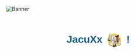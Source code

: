 ![Banner](https://github.com/JacuXx/JacuXx/raw/ea7cc0d8c19ec9616c5ff3aeea339fd2433305bc/Banner-Github.png)

<link href="https://fonts.googleapis.com/css2?family=Montserrat:wght@400;700&display=swap" rel="stylesheet">

<div style="display: flex; justify-content: center; align-items: center;font-family: 'Montserrat', sans-serif;">
  <h1 style="color: #1A5C80; text-align: center;">
    JacuXx <img style="width: 50px; vertical-align: middle;" src="https://raw.githubusercontent.com/JacuXx/JacuXx/e5d75a92c48f950dc5365cfe5ff1c96de5264eb2/TokenBrandedMoe.svg" alt="Logo de JacuXx"> !
  </h1>
</div>
